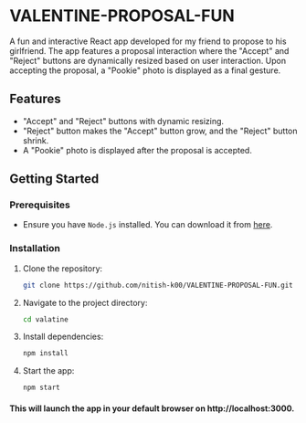 # VALENTINE-PROPOSAL-FUN

A fun and interactive React app developed for my friend to propose to his girlfriend. The app features a proposal interaction where the "Accept" and "Reject" buttons are dynamically resized based on user interaction. Upon accepting the proposal, a "Pookie" photo is displayed as a final gesture.

## Features
- "Accept" and "Reject" buttons with dynamic resizing.
- "Reject" button makes the "Accept" button grow, and the "Reject" button shrink.
- A "Pookie" photo is displayed after the proposal is accepted.

## Getting Started

### Prerequisites
- Ensure you have `Node.js` installed. You can download it from [here](https://nodejs.org/).

### Installation

1. Clone the repository:
   ```bash
   git clone https://github.com/nitish-k00/VALENTINE-PROPOSAL-FUN.git

2. Navigate to the project directory:
   ```bash
   cd valatine

3. Install dependencies:
   ```bash
   npm install

2. Start the app:
   ```bash
   npm start

#### This will launch the app in your default browser on http://localhost:3000.
   
